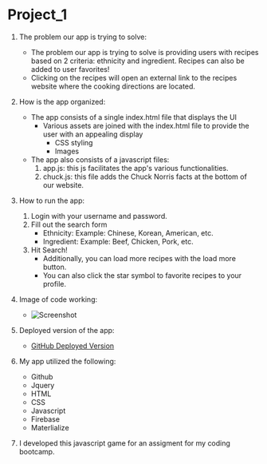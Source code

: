 # Project_1
1. The problem our app is trying to solve:
    - The problem our app is trying to solve is providing users with recipes based on 2 criteria: ethnicity and ingredient. Recipes can also be added to user favorites!
    - Clicking on the recipes will open an external link to the recipes website where the cooking directions are located.

2. How is the app organized:
    - The app consists of a single index.html file that displays the UI
        - Various assets are joined with the index.html file to provide the user with an appealing display
            - CSS styling
            - Images
    - The app also consists of a javascript files:
        1. app.js: this js facilitates the app's various functionalities.
        2. chuck.js: this file adds the Chuck Norris facts at the bottom of our website.

3. How to run the app:
    1. Login with your username and password.
    2. Fill out the search form
        - Ethnicity: Example: Chinese, Korean, American, etc.
        - Ingredient: Example: Beef, Chicken, Pork, etc.
    3. Hit Search!
        - Additionally, you can load more recipes with the load more button.
        - You can also click the star symbol to favorite recipes to your profile.

4. Image of code working:
    - ![Screenshot](example.png)

5. Deployed version of the app:
    - [GitHub Deployed Version](https://tp222.github.io/Project_1/)

6. My app utilized the following:
    - Github
    - Jquery
    - HTML
    - CSS
    - Javascript
    - Firebase
    - Materlialize
   

7. I developed this javascript game for an assigment for my coding bootcamp.

